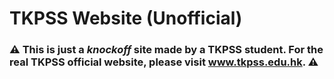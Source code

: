# TKPSS Website (Unofficial)
### :warning: This is just a *knockoff* site made by a TKPSS student. For the real TKPSS official website, please visit www.tkpss.edu.hk. :warning:
